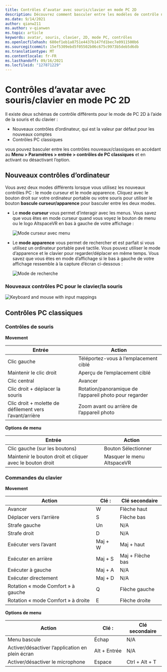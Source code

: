 ```yaml
---
title: Contrôles d’avatar avec souris/clavier en mode PC 2D
description: Découvrez comment basculer entre les modèles de contrôle nouveaux et classiques pour déplacer vos avatars à l’aide de la souris et du clavier en mode PC 2D.
ms.date: 9/14/2021
author: qianw211
ms.author: v-qianwen
ms.topic: article
keywords: avatar, souris, clavier, 2D, mode PC, contrôles
ms.openlocfilehash: 680ef1eb1a8751e4437b147fd1bec7e0911500b6
ms.sourcegitcommit: 15ef5309ebd5f05502b06c675c9973b5deb5d6db
ms.translationtype: MT
ms.contentlocale: fr-FR
ms.lasthandoff: 09/16/2021
ms.locfileid: "127871229"
---
```

# <a name="avatar-controls-with-mousekeyboard-in-2d-pc-mode"></a>Contrôles d’avatar avec souris/clavier en mode PC 2D

Il existe deux schémas de contrôle différents pour le mode de PC 2D à l’aide de la souris et du clavier :
* Nouveaux contrôles d’ordinateur, qui est la valeur par défaut pour les nouveaux comptes
* Contrôles PC classiques

vous pouvez basculer entre les contrôles nouveaux/classiques en accédant au **Menu > Paramètres > entrée > contrôles de PC classiques** et en activant ou désactivant l’option.

## <a name="new-pc-controls"></a>Nouveaux contrôles d’ordinateur

Vous avez deux modes différents lorsque vous utilisez les nouveaux contrôles PC : le mode curseur et le mode apparence. Cliquez avec le bouton droit sur votre ordinateur portable ou votre souris pour utiliser le bouton **bascule curseur/apparence** pour basculer entre les deux modes.

* Le **mode curseur** vous permet d’interagir avec les menus. Vous savez que vous êtes en mode curseur quand vous voyez le bouton de menu ou le logo AltspaceVR en bas à gauche de votre affichage :

    ![Mode curseur avec menu](images/avatar-controls-img-01.png)

* Le **mode apparence** vous permet de rechercher et est parfait si vous utilisez un ordinateur portable pavé tactile. Vous pouvez utiliser le mode d’apparence et le clavier pour regarder/déplacer en même temps. Vous savez que vous êtes en mode d’affichage si le bas à gauche de votre affichage ressemble à la capture d’écran ci-dessous :

    ![Mode de recherche](images/avatar-controls-img-02.png)

### <a name="new-pc-controls-for-keyboard--mouse"></a>Nouveaux contrôles PC pour le clavier/la souris

<img src="images/keyboard-mouse-controls.png" alt="Keyboard and mouse with input mappings">

## <a name="classic-pc-controls"></a>Contrôles PC classiques 

### <a name="mouse-controls"></a>Contrôles de souris

**Movement**

| Entrée | Action |
|---|---|
| Clic gauche | Téléportez-vous à l’emplacement ciblé |
| Maintenir le clic droit | Aperçu de l’emplacement ciblé |
| Clic central | Avancer |
| Clic droit + déplacer la souris | Rotation/panoramique de l’appareil photo pour regarder |
| Clic droit + molette de défilement vers l’avant/arrière | Zoom avant ou arrière de l’appareil photo |

**Options de menu**

| Entrée | Action |
|---|---|
| Clic gauche (sur les boutons) | Bouton Sélectionner |
| Maintenir le bouton droit et cliquer avec le bouton droit | Masquer le menu AltspaceVR |

### <a name="keyboard-controls"></a>Commandes du clavier

**Movement**

| Action | Clé : | Clé secondaire |
|---|---|---|
| Avancer | W | Flèche haut |
| Déplacer vers l’arrière | S | Flèche bas |
| Strafe gauche | Un | N/A |
| Strafe droit | D | N/A |
| Exécuter vers l’avant | Maj + W | Maj + haut |
| Exécuter en arrière | Maj + S | Maj + Flèche bas |
| Exécuter à gauche | Maj + A | N/A |
| Exécuter directement | Maj + D | N/A |
| Rotation « mode Comfort » à gauche | Q | Flèche gauche |
| Rotation « mode Comfort » à droite | E | Flèche droite |

**Options de menu**

| Action | Clé : | Clé secondaire |
|---|---|---|
| Menu bascule | Échap | N/A |
| Activer/désactiver l’application en plein écran | Alt + Entrée | N/A |
| Activer/désactiver le microphone | Espace | Ctrl + Alt + T |